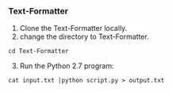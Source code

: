 ### Text-Formatter

1. Clone the Text-Formatter locally.
2. change the directory to Text-Formatter.
```
cd Text-Formatter
```
3. Run the Python 2.7 program:
```
cat input.txt |python script.py > output.txt
```
